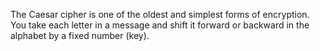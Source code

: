 The Caesar cipher is one of the oldest and simplest forms of encryption.
You take each letter in a message and shift it forward or backward in the alphabet by a fixed number (key).


